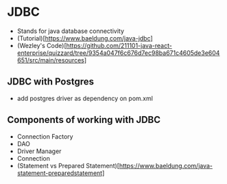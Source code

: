 # JDBC

- Stands for java database connectivity
- (Tutorial)[https://www.baeldung.com/java-jdbc]
- (Wezley's Code)[https://github.com/211101-java-react-enterprise/quizzard/tree/9354a047f6c676d7ec98ba671c4605de3e604651/src/main/resources]

## JDBC with Postgres

- add postgres driver as dependency on pom.xml

## Components of working with JDBC

- Connection Factory
- DAO
- Driver Manager
- Connection
- (Statement vs Prepared Statement)[https://www.baeldung.com/java-statement-preparedstatement]
